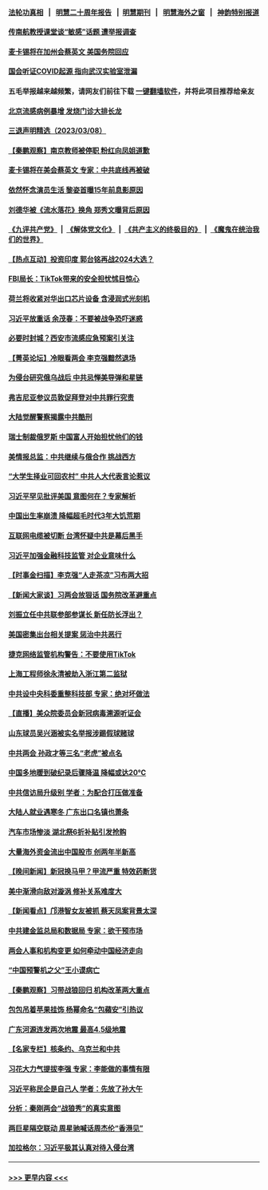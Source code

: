 #### [法轮功真相](https://github.com/gfw-breaker/truth/blob/master/README.md?t=0) &nbsp;&nbsp;|&nbsp;&nbsp; [明慧二十周年报告](https://github.com/gfw-breaker/mh-reports/blob/master/README.md?t=0) &nbsp;&nbsp;|&nbsp;&nbsp;[明慧期刊](https://github.com/gfw-breaker/mh-qikan) &nbsp;&nbsp;|&nbsp;&nbsp; [明慧海外之窗](https://github.com/gfw-breaker/mh-news/blob/master/README.md?t=0) &nbsp;&nbsp;|&nbsp;&nbsp; [神韵特别报道](https://github.com/gfw-breaker/mh-news/blob/master/shenyun.md?t=0)
#### [传南航教授课堂谈“敏感”话题 遭举报调查](../pages/nsc413/n13946145.md?t=03091543) 
#### [麦卡锡将在加州会蔡英文 美国务院回应](../pages/nsc413/n13946172.md?t=03091543) 
#### [国会听证COVID起源 指向武汉实验室泄漏](../pages/nsc413/n13946184.md?t=03091543) 
#### 五毛举报越来越频繁，请网友们前往下载 [一键翻墙软件](https://github.com/gfw-breaker/ssr-accounts)，并将此项目推荐给亲友
#### [北京流感病例暴增 发烧门诊大排长龙](../pages/nsc413/n13946079.md?t=03091543) 
#### [三退声明精选（2023/03/08）](../pages/nsc413/n13946173.md?t=03091543) 
#### [【秦鹏观察】南京教师被停职 粉红向凤姐道歉](../pages/nsc413/n13946014.md?t=03091543) 
#### [麦卡锡将在美会蔡英文 专家：中共底线再被破](../pages/nsc413/n13945873.md?t=03091543) 
#### [依然怀念演员生活 黎姿首曝15年前息影原因](../pages/nsc413/n13945930.md?t=03091543) 
#### [刘德华被《流水落花》换角 郑秀文曝背后原因](../pages/nsc413/n13945948.md?t=03091543) 
#### [《九评共产党》](https://github.com/begood0513/9ping.md/blob/master/README.md) &nbsp;|&nbsp; [《解体党文化》](../../../../jtdwh.md/blob/master/README.md)  &nbsp;|&nbsp; [《共产主义的终极目的》](../../../../gczydzjmd.md/blob/master/README.md) &nbsp;|&nbsp; [《魔鬼在统治我们的世界》](../../../../mgztzwmdsj.md/blob/master/README.md) 
#### [【热点互动】投资印度 郭台铭再战2024大选？](../pages/nsc413/n13946008.md?t=03091543) 
#### [FBI局长：TikTok带来的安全担忧怵目惊心](../pages/nsc413/n13945936.md?t=03091543) 
#### [荷兰将收紧对华出口芯片设备 含浸润式光刻机](../pages/nsc413/n13945979.md?t=03091543) 
#### [习近平放重话 余茂春：不要被战争恐吓迷惑](../pages/nsc413/n13945917.md?t=03091543) 
#### [必要时封城？西安市流感应急预案引关注](../pages/nsc413/n13945945.md?t=03091543) 
#### [【菁英论坛】冷眼看两会 李克强黯然退场](../pages/nsc413/n13945959.md?t=03091543) 
#### [为侵台研究俄乌战后 中共忌惮美导弹和星链](../pages/nsc413/n13945937.md?t=03091543) 
#### [弗吉尼亚参议员敦促拜登对中共罪行究责](../pages/nsc413/n13945789.md?t=03091543) 
#### [大陆觉醒警察揭露中共酷刑](../pages/nsc413/n13937616.md?t=03091543) 
#### [瑞士制裁俄罗斯 中国富人开始担忧他们的钱](../pages/nsc413/n13945913.md?t=03091543) 
#### [美情报总监：中共继续与俄合作 挑战西方](../pages/nsc413/n13945882.md?t=03091543) 
#### [“大学生择业可回农村” 中共人大代表言论惹议](../pages/nsc413/n13945901.md?t=03091543) 
#### [习近平罕见批评美国 意图何在？专家解析](../pages/nsc413/n13945702.md?t=03091543) 
#### [中国出生率崩溃 降幅超毛时代3年大饥荒期](../pages/nsc413/n13945879.md?t=03091543) 
#### [互联网电缆被切断 台湾怀疑中共是幕后黑手](../pages/nsc413/n13945836.md?t=03091543) 
#### [习近平加强金融科技监管 对企业意味什么](../pages/nsc413/n13945824.md?t=03091543) 
#### [【时事金扫描】李克强“人走茶凉”习布两大招](../pages/nsc413/n13945858.md?t=03091543) 
#### [【新闻大家谈】习两会放狠话 国务院改革避重点](../pages/nsc413/n13945803.md?t=03091543) 
#### [刘振立任中共联参部参谋长 新任防长浮出？](../pages/nsc413/n13944612.md?t=03091543) 
#### [美国密集出台相关提案 惩治中共恶行](../pages/nsc413/n13945776.md?t=03091543) 
#### [捷克网络监管机构警告：不要使用TikTok](../pages/nsc413/n13945770.md?t=03091543) 
#### [上海工程师徐永清被劫入浙江第二监狱](../pages/nsc413/n13945041.md?t=03091543) 
#### [中共设中央科委重整科技部 专家：绝对坏做法](../pages/nsc413/n13945430.md?t=03091543) 
#### [【直播】美众院委员会新冠病毒溯源听证会](../pages/nsc413/n13945247.md?t=03091543) 
#### [山东球员吴兴涵被实名举报涉踢假球赌球](../pages/nsc413/n13945720.md?t=03091543) 
#### [中共两会 孙政才等三名“老虎”被点名](../pages/nsc413/n13945665.md?t=03091543) 
#### [中国多地暖到破纪录后骤降温 降幅或达20℃](../pages/nsc413/n13945640.md?t=03091543) 
#### [中共信访局升级别 学者：为配合打压做准备](../pages/nsc413/n13945602.md?t=03091543) 
#### [大陆人就业遇寒冬 广东出口名镇也萧条](../pages/nsc413/n13945529.md?t=03091543) 
#### [汽车市场惨淡 湖北祭6折补贴引发抢购](../pages/nsc413/n13945514.md?t=03091543) 
#### [大量海外资金流出中国股市 创两年半新高](../pages/nsc413/n13945537.md?t=03091543) 
#### [【晚间新闻】新冠换马甲？甲流严重 特效药断货](../pages/nsc413/n13945579.md?t=03091543) 
#### [美中渐滑向敌对漩涡 修补关系难度大](../pages/nsc413/n13945452.md?t=03091543) 
#### [【新闻看点】邝港智女友被抓 蔡天凤案背景太深](../pages/nsc413/n13945283.md?t=03091543) 
#### [中共建金监总局和数据局 专家：欲干预市场](../pages/nsc413/n13945335.md?t=03091543) 
#### [两会人事和机构变更 如何牵动中国经济走向](../pages/nsc413/n13945109.md?t=03091543) 
#### [“中国预警机之父”王小谟病亡](../pages/nsc413/n13945329.md?t=03091543) 
#### [【秦鹏观察】习带战狼回归 机构改革两大重点](../pages/nsc413/n13945288.md?t=03091543) 
#### [包包吊着苹果挂饰 杨幂命名“包蘋安”引热议](../pages/nsc413/n13945246.md?t=03091543) 
#### [广东河源连发两次地震 最高4.5级地震](../pages/nsc413/n13945290.md?t=03091543) 
#### [【名家专栏】核条约、乌克兰和中共](../pages/nsc413/n13944896.md?t=03091543) 
#### [习花大力气提拔李强 专家：李能做的事情有限](../pages/nsc413/n13945149.md?t=03091543) 
#### [习近平称民企是自己人 学者：先放了孙大午](../pages/nsc413/n13945185.md?t=03091543) 
#### [分析：秦刚两会“战狼秀”的真实意图](../pages/nsc413/n13945163.md?t=03091543) 
#### [两巨星隔空联动 周星驰喊话周杰伦“香港见”](../pages/nsc413/n13945104.md?t=03091543) 
#### [加拉格尔：习近平极其认真对待入侵台湾](../pages/nsc413/n13945183.md?t=03091543) 

----
#### [ >>> 更早内容 <<< ](../indexes/nsc413-earlier.md)
